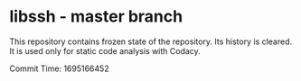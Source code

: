 # libssh - master branch

This repository contains frozen state of the repository.
Its history is cleared. It is used only for static code
analysis with Codacy.

Commit Time: 1695166452